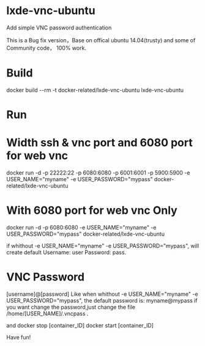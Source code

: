 # lxde-vnc-ubuntu
Add simple  VNC password authentication

This is a Bug fix version，Base on offical ubuntu 14.04(trusty) and some of Community code， 100% work.

# Build

docker build --rm -t  docker-related/lxde-vnc-ubuntu lxde-vnc-ubuntu

# Run

# Width ssh & vnc port and 6080 port for web vnc
docker run -d -p 22222:22 -p 6080:6080 -p 6001:6001 -p 5900:5900 -e USER_NAME="myname" -e USER_PASSWORD="mypass" docker-related/lxde-vnc-ubuntu

# With 6080 port for web vnc Only
docker run -d -p 6080:6080 -e USER_NAME="myname" -e USER_PASSWORD="mypass" docker-related/lxde-vnc-ubuntu

if whithout -e USER_NAME="myname" -e USER_PASSWORD="mypass",
will create default Username: user Password: pass.

# VNC Password
[username]@[password]
Like when whithout -e USER_NAME="myname" -e USER_PASSWORD="mypass",
the default password is: myname@mypass
if you want change the password,just change the file /home/[USER_NAME]/.vncpass .


and
docker stop [container_ID]
docker start [container_ID]

Have fun!


